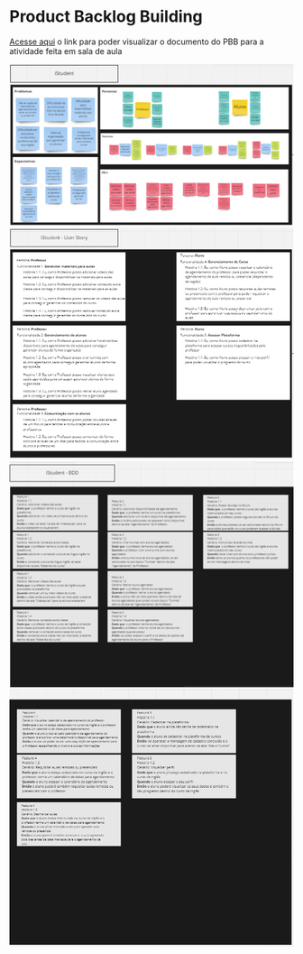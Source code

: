# Product Backlog Building

[Acesse aqui](https://miro.com/app/board/uXjVP5REx6c=/?share_link_id=249796845231) o link para poder visualizar o documento do PBB para a atividade feita em sala de aula

![PBBImagem](../assets/iStudent%20-%20PBB.png)
![PBBUserStoryImagem](../assets/iStudent%20-%20User%20Story.png)
![PBBBDD1Imagem](../assets/iStudent%20-%20BDD1.png)
![PBBBDD2Imagem](../assets/iStudent%20-%20BDD2.png)
